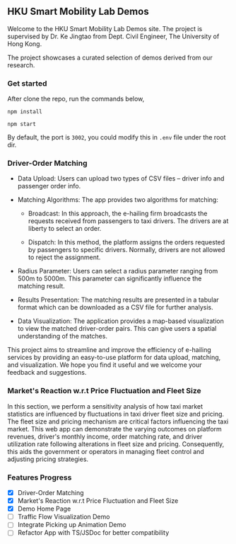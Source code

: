 ## HKU Smart Mobility Lab Demos

Welcome to the HKU Smart Mobility Lab Demos site. The project is supervised by Dr. Ke Jingtao from Dept. Civil Engineer, The University of Hong Kong.

The project showcases a curated selection of demos derived from our research.

### Get started

After clone the repo, run the commands below,

`npm install`

`npm start`

By default, the port is `3002`, you could modify this in `.env` file under the root dir.

### Driver-Order Matching

- Data Upload: Users can upload two types of CSV files – driver info and passenger order info.

- Matching Algorithms: The app provides two algorithms for matching:

  - Broadcast: In this approach, the e-hailing firm broadcasts the requests received from passengers to taxi drivers. The drivers are at liberty to select an order.

  - Dispatch: In this method, the platform assigns the orders requested by passengers to specific drivers. Normally, drivers are not allowed to reject the assignment.

- Radius Parameter: Users can select a radius parameter ranging from 500m to 5000m. This parameter can significantly influence the matching result.

- Results Presentation: The matching results are presented in a tabular format which can be downloaded as a CSV file for further analysis.

- Data Visualization: The application provides a map-based visualization to view the matched driver-order pairs. This can give users a spatial understanding of the matches.

This project aims to streamline and improve the efficiency of e-hailing services by providing an easy-to-use platform for data upload, matching, and visualization. We hope you find it useful and we welcome your feedback and suggestions.

### Market's Reaction w.r.t Price Fluctuation and Fleet Size

In this section, we perform a sensitivity analysis of how taxi market statistics are influenced by fluctuations in taxi driver fleet size and pricing. The fleet size and pricing mechanism are critical factors influencing the taxi market. This web app can demonstrate the varying outcomes on platform revenues, driver's monthly income, order matching rate, and driver utilization rate following alterations in fleet size and pricing. Consequently, this aids the government or operators in managing fleet control and adjusting pricing strategies.
  


### Features Progress

- [x] Driver-Order Matching
- [x] Market's Reaction w.r.t Price Fluctuation and Fleet Size
- [x] Demo Home Page
- [ ] Traffic Flow Visualization Demo 
- [ ] Integrate Picking up Animation Demo
- [ ] Refactor App with TS/JSDoc for better compatibility
